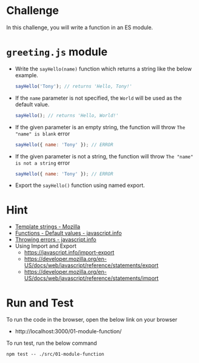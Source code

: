 # Challenge

In this challenge, you will write a function in an ES module.

# `greeting.js` module

- Write the `sayHello(name)` function which returns a string like the below example.

  ```js
  sayHello('Tony'); // returns 'Hello, Tony!'
  ```

- If the `name` parameter is not specified, the `World` will be used as the default value.

  ```js
  sayHello(); // returns 'Hello, World!'
  ```

- If the given parameter is an empty string, the function will throw `The "name" is blank` error

  ```js
  sayHello({ name: 'Tony' }); // ERROR
  ```

- If the given parameter is not a string, the function will throw `The "name" is not a string` error

  ```js
  sayHello({ name: 'Tony' }); // ERROR
  ```

- Export the `sayHello()` function using named export.

# Hint

- [Template strings - Mozilla](https://developer.mozilla.org/en-US/docs/Web/JavaScript/Reference/Template_literals)
- [Functions - Default values - javascript.info](https://javascript.info/function-basics#default-values)
- [Throwing errors - javascript.info](https://javascript.info/try-catch#throwing-our-own-errors)
- Using Import and Export
  - https://javascript.info/import-export
  - https://developer.mozilla.org/en-US/docs/web/javascript/reference/statements/export
  - https://developer.mozilla.org/en-US/docs/web/javascript/reference/statements/import

# Run and Test

To run the code in the browser, open the below link on your browser

- http://localhost:3000/01-module-function/

To run test, run the below command

```
npm test -- ./src/01-module-function
```
